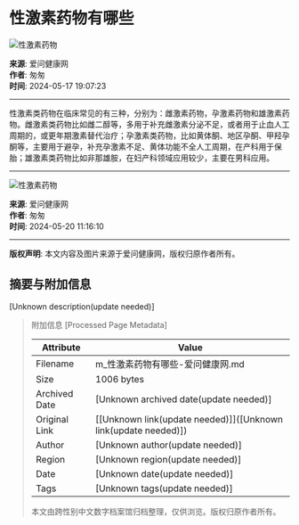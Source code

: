 # 性激素药物有哪些

![性激素药物](http://yyk.iask.sina.com.cn/pic/fimg/160992412241876974541.jpg)

**来源**: 爱问健康网  
**作者**: 匆匆  
**时间**: 2024-05-17 19:07:23

---

性激素类药物在临床常见的有三种，分别为：雌激素药物，孕激素药物和雄激素药物。雌激素类药物比如雌二醇等，多用于补充雌激素分泌不足，或者用于止血人工周期的，或更年期激素替代治疗；孕激素类药物，比如黄体酮、地区孕酮、甲羟孕酮等，主要用于避孕，补充孕激素不足、黄体功能不全人工周期，在产科用于保胎；雄激素类药物比如非那雄胺，在妇产科领域应用较少，主要在男科应用。

---

![性激素药物](http://yyk.iask.sina.com.cn/pic/fimg/160992412241876974541.jpg)

**来源**: 爱问健康网  
**作者**: 匆匆  
**时间**: 2024-05-20 11:16:10

--- 

**版权声明**: 本文内容及图片来源于爱问健康网，版权归原作者所有。

## 摘要与附加信息

<!-- tcd_abstract -->
[Unknown description(update needed)]
<!-- tcd_abstract_end -->

> 附加信息 [Processed Page Metadata]
>
> | Attribute       | Value                                  |
> |-----------------|----------------------------------------|
> | Filename        | m_性激素药物有哪些-爱问健康网.md                             |
> | Size            | 1006 bytes                           |
> | Archived Date   | [Unknown archived date(update needed)]                             |
> | Original Link   | [[Unknown link(update needed)]]([Unknown link(update needed)])                       |
> | Author          | [Unknown author(update needed)]                               |
> | Region          | [Unknown region(update needed)]                               |
> | Date            | [Unknown date(update needed)]                                 |
> | Tags            | [Unknown tags(update needed)]                                 |
>
> 本文由跨性别中文数字档案馆归档整理，仅供浏览。版权归原作者所有。
>
